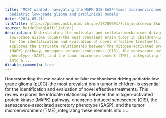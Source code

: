```yaml
---
title: 'MOST wanted: navigating the MAPK-OIS-SASP-tumor microenvironment axis in primary
  pediatric low-grade glioma and preclinical models'
date: '2024-05-24'
linkTitle: https://pubmed.ncbi.nlm.nih.gov/38789691/?utm_source=curl&utm_medium=rss&utm_campaign=pubmed-2&utm_content=1FakS-2QOkCT8HsMOQP1bCRQ4YzyumYOmxmF0moLsQ3dFB1E9V&fc=20220326224207&ff=20240525190013&v=2.18.0.post9+e462414
source: heidelberg[Affiliation]
description: Understanding the molecular and cellular mechanisms driving pediatric
  low-grade glioma (pLGG)-the most prevalent brain tumor in children-is essential
  for the identification and evaluation of novel effective treatments. This review
  explores the intricate relationship between the mitogen-activated protein kinase
  (MAPK) pathway, oncogene-induced senescence (OIS), the senescence-associated secretory
  phenotype (SASP), and the tumor microenvironment (TME), integrating these elements
  into a ...
disable_comments: true
---
```

Understanding the molecular and cellular mechanisms driving pediatric low-grade glioma (pLGG)-the most prevalent brain tumor in children-is essential for the identification and evaluation of novel effective treatments. This review explores the intricate relationship between the mitogen-activated protein kinase (MAPK) pathway, oncogene-induced senescence (OIS), the senescence-associated secretory phenotype (SASP), and the tumor microenvironment (TME), integrating these elements into a ...
